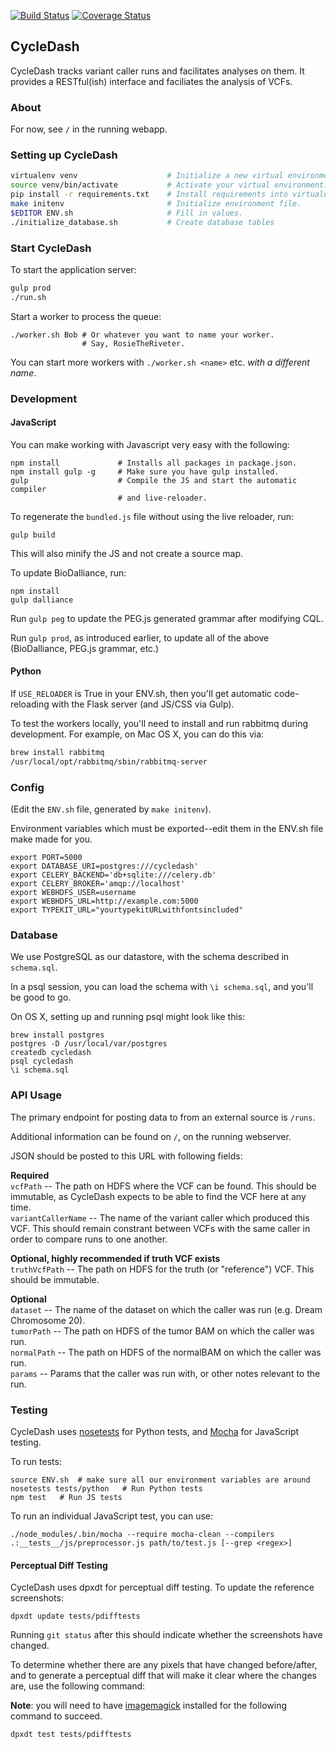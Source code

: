 [![Build Status](https://travis-ci.org/hammerlab/cycledash.svg?branch=master)](https://travis-ci.org/hammerlab/cycledash) [![Coverage Status](https://img.shields.io/coveralls/hammerlab/cycledash/master.svg)](https://coveralls.io/r/hammerlab/cycledash?branch=master)


## CycleDash

CycleDash tracks variant caller runs and facilitates analyses on them. It
provides a RESTful(ish) interface and faciliates the analysis of VCFs.

### About

For now, see `/` in the running webapp.

### Setting up CycleDash

```bash
virtualenv venv                    # Initialize a new virtual environment.
source venv/bin/activate           # Activate your virtual environment.
pip install -r requirements.txt    # Install requirements into virtualenv.
make initenv                       # Initialize environment file.
$EDITOR ENV.sh                     # Fill in values.
./initialize_database.sh           # Create database tables
```

### Start CycleDash

To start the application server:

```bash
gulp prod
./run.sh
```

Start a worker to process the queue:

```
./worker.sh Bob # Or whatever you want to name your worker.
                # Say, RosieTheRiveter.
```

You can start more workers with `./worker.sh <name>` etc. *with a different
name*.

### Development


#### JavaScript

You can make working with Javascript very easy with the following:

```
npm install             # Installs all packages in package.json.
npm install gulp -g     # Make sure you have gulp installed.
gulp                    # Compile the JS and start the automatic compiler
                        # and live-reloader.
```

To regenerate the `bundled.js` file without using the live reloader, run:

```
gulp build
```

This will also minify the JS and not create a source map.

To update BioDalliance, run:

```
npm install
gulp dalliance
```

Run `gulp peg` to update the PEG.js generated grammar after modifying CQL.

Run `gulp prod`, as introduced earlier, to update all of the above (BioDalliance, PEG.js grammar, etc.)

#### Python

If `USE_RELOADER` is True in your ENV.sh, then you'll get automatic
code-reloading with the Flask server (and JS/CSS via Gulp).

To test the workers locally, you'll need to install and run rabbitmq during
development. For example, on Mac OS X, you can do this via:

```bash
brew install rabbitmq
/usr/local/opt/rabbitmq/sbin/rabbitmq-server
```

### Config

(Edit the `ENV.sh` file, generated by `make initenv`).

Environment variables which must be exported--edit them in the ENV.sh file make
made for you.

```
export PORT=5000
export DATABASE_URI=postgres:///cycledash'
export CELERY_BACKEND='db+sqlite:///celery.db'
export CELERY_BROKER='amqp://localhost'
export WEBHDFS_USER=username
export WEBHDFS_URL=http://example.com:5000
export TYPEKIT_URL="yourtypekitURLwithfontsincluded"
```

### Database

We use PostgreSQL as our datastore, with the schema described in `schema.sql`.

In a psql session, you can load the schema with `\i schema.sql`, and you'll be good to go.

On OS X, setting up and running psql might look like this:

```
brew install postgres
postgres -D /usr/local/var/postgres
createdb cycledash
psql cycledash
\i schema.sql
```

### API Usage

The primary endpoint for posting data to from an external source is `/runs`.

Additional information can be found on `/`, on the running webserver.

JSON should be posted to this URL with following fields:

**Required**<br />
`vcfPath` -- The path on HDFS where the VCF can be found. This should be immutable, as CycleDash expects to be able to find the VCF here at any time.<br />
`variantCallerName` -- The name of the variant caller which produced this VCF. This should remain constrant between VCFs with the same caller in order to compare runs to one another.<br />

**Optional, highly recommended if truth VCF exists**<br />
`truthVcfPath` -- The path on HDFS for the truth (or "reference") VCF. This should be immutable.<br />

**Optional**<br />
`dataset` -- The name of the dataset on which the caller was run (e.g. Dream Chromosome 20).<br />
`tumorPath` -- The path on HDFS of the tumor BAM on which the caller was run.<br />
`normalPath` -- The path on HDFS of the normalBAM on which the caller was run.<br />
`params` -- Params that the caller was run with, or other notes relevant to the run.<br />


### Testing

CycleDash uses [nosetests](https://nose.readthedocs.org/en/latest/) for Python tests, and [Mocha](http://mochajs.org/) for JavaScript testing.

To run tests:

```
source ENV.sh  # make sure all our environment variables are around
nosetests tests/python   # Run Python tests
npm test   # Run JS tests
```

To run an individual JavaScript test, you can use:

```
./node_modules/.bin/mocha --require mocha-clean --compilers .:__tests__/js/preprocessor.js path/to/test.js [--grep <regex>]
```

#### Perceptual Diff Testing

CycleDash uses dpxdt for perceptual diff testing. To update the reference screenshots:

```
dpxdt update tests/pdifftests
```

Running `git status` after this should indicate whether the screenshots have changed.

To determine whether there are any pixels that have changed before/after, and to
generate a perceptual diff that will make it clear where the changes are, use
the following command:

**Note**: you will need to have [imagemagick](http://www.imagemagick.org/) installed for the following command to
succeed.

```
dpxdt test tests/pdifftests
```

